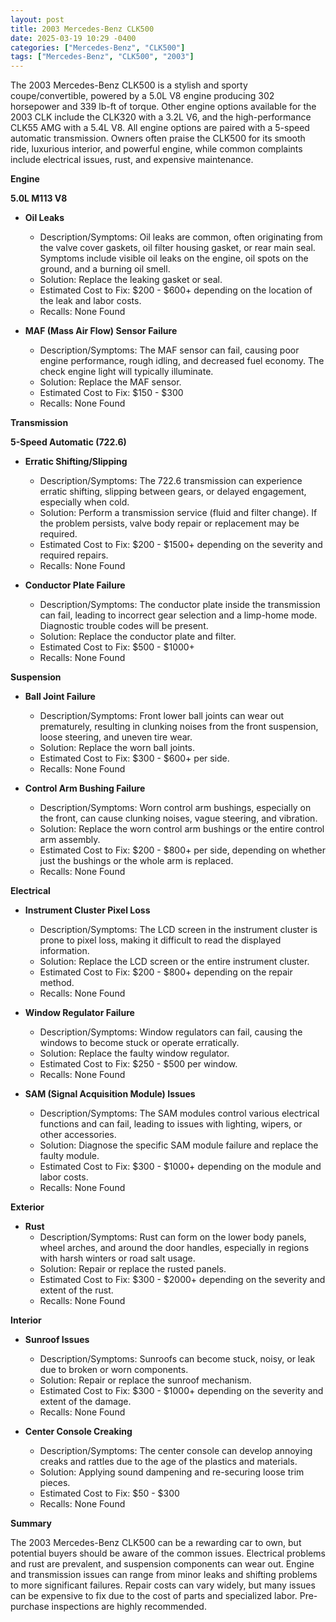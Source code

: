 ```yaml
---
layout: post
title: 2003 Mercedes-Benz CLK500
date: 2025-03-19 10:29 -0400
categories: ["Mercedes-Benz", "CLK500"]
tags: ["Mercedes-Benz", "CLK500", "2003"]
---
```

The 2003 Mercedes-Benz CLK500 is a stylish and sporty coupe/convertible, powered by a 5.0L V8 engine producing 302 horsepower and 339 lb-ft of torque. Other engine options available for the 2003 CLK include the CLK320 with a 3.2L V6, and the high-performance CLK55 AMG with a 5.4L V8. All engine options are paired with a 5-speed automatic transmission. Owners often praise the CLK500 for its smooth ride, luxurious interior, and powerful engine, while common complaints include electrical issues, rust, and expensive maintenance.

**Engine**

**5.0L M113 V8**

*   **Oil Leaks**
    *   Description/Symptoms: Oil leaks are common, often originating from the valve cover gaskets, oil filter housing gasket, or rear main seal. Symptoms include visible oil leaks on the engine, oil spots on the ground, and a burning oil smell.
    *   Solution: Replace the leaking gasket or seal.
    *   Estimated Cost to Fix: $200 - $600+ depending on the location of the leak and labor costs.
    *   Recalls: None Found

*   **MAF (Mass Air Flow) Sensor Failure**
    *   Description/Symptoms: The MAF sensor can fail, causing poor engine performance, rough idling, and decreased fuel economy. The check engine light will typically illuminate.
    *   Solution: Replace the MAF sensor.
    *   Estimated Cost to Fix: $150 - $300
    *   Recalls: None Found

**Transmission**

**5-Speed Automatic (722.6)**

*   **Erratic Shifting/Slipping**
    *   Description/Symptoms: The 722.6 transmission can experience erratic shifting, slipping between gears, or delayed engagement, especially when cold.
    *   Solution: Perform a transmission service (fluid and filter change). If the problem persists, valve body repair or replacement may be required.
    *   Estimated Cost to Fix: $200 - $1500+ depending on the severity and required repairs.
    *   Recalls: None Found

*   **Conductor Plate Failure**
    *   Description/Symptoms: The conductor plate inside the transmission can fail, leading to incorrect gear selection and a limp-home mode. Diagnostic trouble codes will be present.
    *   Solution: Replace the conductor plate and filter.
    *   Estimated Cost to Fix: $500 - $1000+
    *   Recalls: None Found

**Suspension**

*   **Ball Joint Failure**
    *   Description/Symptoms: Front lower ball joints can wear out prematurely, resulting in clunking noises from the front suspension, loose steering, and uneven tire wear.
    *   Solution: Replace the worn ball joints.
    *   Estimated Cost to Fix: $300 - $600+ per side.
    *   Recalls: None Found

*   **Control Arm Bushing Failure**
    *   Description/Symptoms: Worn control arm bushings, especially on the front, can cause clunking noises, vague steering, and vibration.
    *   Solution: Replace the worn control arm bushings or the entire control arm assembly.
    *   Estimated Cost to Fix: $200 - $800+ per side, depending on whether just the bushings or the whole arm is replaced.
    *   Recalls: None Found

**Electrical**

*   **Instrument Cluster Pixel Loss**
    *   Description/Symptoms: The LCD screen in the instrument cluster is prone to pixel loss, making it difficult to read the displayed information.
    *   Solution: Replace the LCD screen or the entire instrument cluster.
    *   Estimated Cost to Fix: $200 - $800+ depending on the repair method.
    *   Recalls: None Found

*   **Window Regulator Failure**
    *   Description/Symptoms: Window regulators can fail, causing the windows to become stuck or operate erratically.
    *   Solution: Replace the faulty window regulator.
    *   Estimated Cost to Fix: $250 - $500 per window.
    *   Recalls: None Found

*   **SAM (Signal Acquisition Module) Issues**
    *   Description/Symptoms: The SAM modules control various electrical functions and can fail, leading to issues with lighting, wipers, or other accessories.
    *   Solution: Diagnose the specific SAM module failure and replace the faulty module.
    *   Estimated Cost to Fix: $300 - $1000+ depending on the module and labor costs.
    *   Recalls: None Found

**Exterior**

*   **Rust**
    *   Description/Symptoms: Rust can form on the lower body panels, wheel arches, and around the door handles, especially in regions with harsh winters or road salt usage.
    *   Solution: Repair or replace the rusted panels.
    *   Estimated Cost to Fix: $300 - $2000+ depending on the severity and extent of the rust.
    *   Recalls: None Found

**Interior**

*   **Sunroof Issues**
    *   Description/Symptoms: Sunroofs can become stuck, noisy, or leak due to broken or worn components.
    *   Solution: Repair or replace the sunroof mechanism.
    *   Estimated Cost to Fix: $300 - $1000+ depending on the severity and extent of the damage.
    *   Recalls: None Found

*   **Center Console Creaking**
    *   Description/Symptoms: The center console can develop annoying creaks and rattles due to the age of the plastics and materials.
    *   Solution: Applying sound dampening and re-securing loose trim pieces.
    *   Estimated Cost to Fix: $50 - $300
    *   Recalls: None Found

**Summary**

The 2003 Mercedes-Benz CLK500 can be a rewarding car to own, but potential buyers should be aware of the common issues. Electrical problems and rust are prevalent, and suspension components can wear out. Engine and transmission issues can range from minor leaks and shifting problems to more significant failures. Repair costs can vary widely, but many issues can be expensive to fix due to the cost of parts and specialized labor. Pre-purchase inspections are highly recommended.

